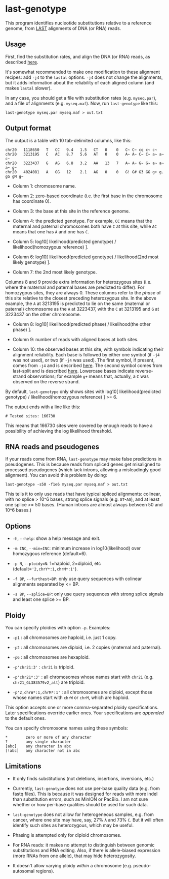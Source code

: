 # last-genotype

This program identifies nucleotide substitutions relative to a
reference genome, from [LAST](http://last.cbrc.jp/) alignments of DNA
(or RNA) reads.

## Usage

First, find the substitution rates, and align the DNA (or RNA) reads,
as described
[here](https://github.com/mcfrith/last-rna/blob/master/last-long-reads.md).

It's somewhat recommended to make one modification to these alignment
recipes: add `-j4` to the `lastal` options.  `-j4` does not change the
alignments, but it adds information about the reliability of each
aligned column (and makes `lastal` slower).

In any case, you should get a file with substitution rates
(e.g. `myseq.par`), and a file of alignments (e.g. `myseq.maf`).
Now, run `last-genotype` like this:

    last-genotype myseq.par myseq.maf > out.txt

## Output format

The output is a table with 10 tab-delimited columns, like this:

    chr20   1118650   T   CC   9.4   1.5   CT   0    0   C~ C~ cq c~ c~
    chr20   3213195   C   AC   8.7   5.6   AT   0    0   A~ A~ C~ C~ a~ a~ c~
    chr20   3223437   G   AG   6.8   3.2   AA   13   7   A~ A~ G~ G~ a~ a~ a~ g~
    chr20   4024081   A   GG   12    2.1   AG   0    0   G! G# G3 GG g+ g. gG gM g~

* Column 1: chromosome name.

* Column 2: zero-based coordinate (i.e. the first base in the
  chromosome has coordinate 0).

* Column 3: the base at this site in the reference genome.

* Column 4: the predicted genotype.  For example, `CC` means that the
  maternal and paternal chromosomes both have `C` at this site, while
  `AC` means that one has `A` and one has `C`.

* Column 5: log10[ likelihood(predicted genotype) /
  likelihood(homozygous reference) ].

* Column 6: log10[ likelihood(predicted genotype) /
  likelihood(2nd most likely genotype) ].

* Column 7: the 2nd most likely genotype.

Columns 8 and 9 provide extra information for heterozygous sites
(i.e. where the maternal and paternal bases are predicted to differ).
For homozygous sites, they are always 0.  These columns refer to the
*phase* of this site relative to the closest preceding heterozygous
site.  In the above example, the `A` at 3213195 is predicted to lie on
the same (maternal or paternal) chromosome as the `A` at 3223437, with
the `C` at 3213195 and `G` at 3223437 on the other chromosome.

* Column 8: log10[ likelihood(predicted phase) / likelihood(the other phase) ].

* Column 9: number of reads with aligned bases at both sites.

* Column 10: the observed bases at this site, with symbols indicating
  their alignment reliability.  Each base is followed by either one
  symbol (if `-j4` was not used), or two (if `-j4` was used).  The
  first symbol, if present, comes from `-j4` and is described
  [here](http://last.cbrc.jp/doc/last-tutorial.html#example-10-ambiguity-of-alignment-columns).
  The second symbol comes from last-split and is described
  [here](http://last.cbrc.jp/doc/last-split.html#output).  Lowercase
  bases indicate reverse-strand observations; for example `g+` means
  that, actually, a `C` was observed on the reverse strand.

By default, `last-genotype` only shows sites with
log10[ likelihood(predicted genotype) / likelihood(homozygous reference) ] >=
6.

The output ends with a line like this:

    # Tested sites: 166730

This means that 166730 sites were covered by enough reads to have a
possibility of achieving the log likelihood threshold.

## RNA reads and pseudogenes

If your reads come from RNA, `last-genotype` may make false
predictions in pseudogenes.  This is because reads from spliced genes
get misaligned to processed pseudogenes (which lack introns, allowing
a misleadingly good alignment).  You can avoid this problem by doing:

    last-genotype -s50 -f1e6 myseq.par myseq.maf > out.txt

This tells it to only use reads that have typical spliced alignments:
colinear, with no splice > 10^6 bases, strong splice signals
(e.g. `GT`-`AG`), and at least one splice >= 50 bases.  (Human introns
are almost always between 50 and 10^6 bases.)

## Options

- `-h`, `--help`: show a help message and exit.

- `-m INC`, `--min=INC`: minimum increase in log10(likelihood) over
  homozygous reference (default=6).

- `-p N`, `--ploidy=N`: 1=haploid, 2=diploid, etc
  (default=`'2,chrY*:1,chrM*:1'`).

- `-f BP`, `--furthest=BP`: only use query sequences with colinear
  alignments separated by <= BP.

- `-s BP`, `--splice=BP`: only use query sequences with strong splice
  signals and least one splice >= BP.

## Ploidy

You can specify ploidies with option `-p`.  Examples:

* `-p1` : all chromosomes are haploid, i.e. just 1 copy.

* `-p2` : all chromosomes are diploid, i.e. 2 copies (maternal and paternal).

* `-p6` : all chromosomes are hexaploid.

* `-p'chr21:3'` : `chr21` is triploid.

* `-p'chr21*:3'` : all chromosomes whose names start with `chr21`
  (e.g. `chr21_GL383579v2_alt`) are triploid.

* `-p'2,chrW*:1,chrM*:1'` : all chromosomes are diploid, except those
  whose names start with `chrW` or `chrM`, which are haploid.

This option accepts one or more comma-separated ploidy specifications.
Later specifications override earlier ones.  Your specifications are
*appended* to the default ones.

You can specify chromosome names using these symbols:

    *        zero or more of any character
    ?        any single character
    [abc]    any character in abc
    [!abc]   any character not in abc

## Limitations

* It only finds substitutions (not deletions, insertions, inversions,
  etc.)

* Currently, `last-genotype` does not use per-base quality data
  (e.g. from fastq files).  This is because it was designed for reads
  with more indel than substitution errors, such as MinION or PacBio.
  I am not sure whether or how per-base qualities should be used for
  such data.

* `last-genotype` does not allow for heterogeneous samples, e.g. from
  cancer, where one site may have, say, 27% `A` and 73% `C`.  But it
  will often identify such sites as heterozygous, which may be useful.

* Phasing is attempted only for diploid chromosomes.

* For RNA reads: it makes no attempt to distinguish between genomic
  substitutions and RNA editing.  Also, if there is allele-biased
  expression (more RNAs from one allele), that may hide
  heterozygosity.

* It doesn't allow varying ploidy *within* a chromosome
  (e.g. pseudo-autosomal regions).
